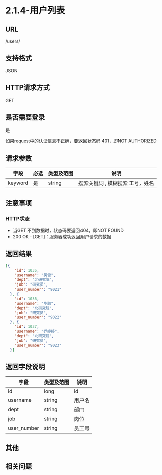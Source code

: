 # 2.1.4-用户列表

## URL

/users/

## 支持格式

JSON

## HTTP请求方式

GET

## 是否需要登录

是

如果request中的认证信息不正确，要返回状态码 401，即NOT AUTHORIZED

## 请求参数

字段 | 必选 | 类型及范围 | 说明
----|------|----------|-------------
keyword | 是   | string   | 搜索关键词 , 模糊搜索 工号，姓名

## 注意事项

### HTTP状态

- 当GET 不到数据时，状态码要返回404，即NOT FOUND
- 200 OK - [GET]：服务器成功返回用户请求的数据

## 返回结果

```json
[{
    "id": 1035,
    "username": "吴雪",
    "dept": "北研究院",
    "job": "研究员",
    "user_number": "9021"
  }, {
    "id": 1036,
    "username": "毕鹏",
    "dept": "北研究院",
    "job": "研究员",
    "user_number": "9022"
  }, {
    "id": 1037,
    "username": "乔婷婷",
    "dept": "北研究院",
    "job": "研究员",
    "user_number": "9023"
  }]
```

## 返回字段说明

字段 | 类型及范围 | 说明
----|----------|-------------
id          | long       | id
username    | string     | 用户名
dept        | string     | 部门
job         | string     | 岗位
user_number | string     | 员工号

## 其他

## 相关问题
